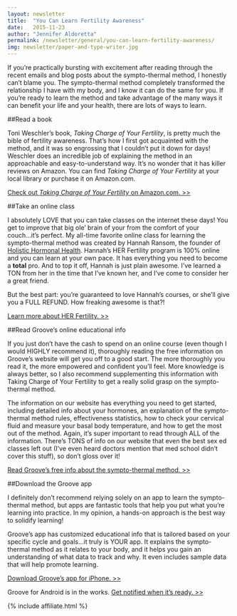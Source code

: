 ```yaml
---
layout: newsletter
title:  "You Can Learn Fertility Awareness"
date:   2015-11-23
author: "Jennifer Aldoretta"
permalink: /newsletter/general/you-can-learn-fertility-awareness/
img: newsletter/paper-and-type-writer.jpg
---
```


If you&rsquo;re practically bursting with excitement after reading through the recent emails and blog posts about the sympto-thermal method, I honestly can&rsquo;t blame you. The sympto-thermal method completely transformed the relationship I have with my body, and I know it can do the same for you. If you&rsquo;re ready to learn the method and take advantage of the many ways it can benefit your life and your health, there are lots of ways to learn.

##Read a book

Toni Weschler&rsquo;s book, *Taking Charge of Your Fertility*, is pretty much the bible of fertility awareness. That&rsquo;s how I first got acquainted with the method, and it was so engrossing that I couldn&rsquo;t put it down for days! Weschler does an incredible job of explaining the method in an approachable and easy-to-understand way. It&rsquo;s no wonder that it has killer reviews on Amazon. You can find *Taking Charge of Your Fertility* at your local library or purchase it on Amazon.com. 

<a class="text-link" target="_blank" href="http://www.amazon.com/gp/product/0062326031/ref=as_li_tl?ie=UTF8&camp=1789&creative=9325&creativeASIN=0062326031&linkCode=as2&tag=groove07-20&linkId=NP4RACMQ3NPYFEEL">Check out *Taking Charge of Your Fertility* on Amazon.com. >></a>

##Take an online class

I absolutely LOVE that you can take classes on the internet these days! You get to improve that big ole&rsquo; brain of your from the comfort of your couch...it&rsquo;s perfect. My all-time favorite online class for learning the sympto-thermal method was created by Hannah Ransom, the founder of <a class="text-link" target="_blank" href="https://herfertility.simplero.com/S/http://holistichormonalhealth.com/?ref=5706-Groove">Holistic Hormonal Health</a>. Hannah&rsquo;s HER Fertility program is 100% online and you can learn at your own pace. It has everything you need to become a **total** pro. And to top it off, Hannah is just plain awesome. I&rsquo;ve learned a TON from her in the time that I&rsquo;ve known her, and I&rsquo;ve come to consider her a great friend. 

But the best part: you&rsquo;re guaranteed to love Hannah&rsquo;s courses, or she&rsquo;ll give you a FULL REFUND. How freaking awesome is that?!

<a class="text-link" target="_blank" href="https://herfertility.simplero.com/S/http://herfertility.com/?ref=5706-Groove">Learn more about HER Fertility. >></a>

##Read Groove&rsquo;s online educational info

If you just don&rsquo;t have the cash to spend on an online course (even though I would HIGHLY recommend it), thoroughly reading the free information on Groove&rsquo;s website will get you off to a good start. The more thoroughly you read it, the more empowered and confident you&rsquo;ll feel. More knowledge is always better, so I also recommend supplementing this information with Taking Charge of Your Fertility to get a really solid grasp on the sympto-thermal method.

The information on our website has everything you need to get started, including detailed info about your hormones, an explanation of the sympto-thermal method rules, effectiveness statistics, how to check your cervical fluid and measure your basal body temperature, and how to get the most out of the method. Again, it&rsquo;s super important to read through ALL of the information. There&rsquo;s TONS of info on our website that even the best sex ed classes left out (I&rsquo;ve even heard doctors mention that med school didn&rsquo;t cover this stuff), so don&rsquo;t gloss over it!

<a class="text-link" href="/the-cycle">Read Groove&rsquo;s free info about the sympto-thermal method. >></a>

##Download the Groove app

I definitely don&rsquo;t recommend relying solely on an app to learn the sympto-thermal method, but apps are fantastic tools that help you put what you&rsquo;re learning into practice. In my opinion, a hands-on approach is the best way to solidify learning! 

Groove&rsquo;s app has customized educational info that is tailored based on your specific cycle and goals...it truly is YOUR app. It explains the sympto-thermal method as it relates to your body, and it helps you gain an understanding of what data to track and why. It even includes sample data that will help promote learning. 

<a class="text-link" target="_blank" href="https://itunes.apple.com/app/id831795151">Download Groove&rsquo;s app for iPhone. >></a>

Groove for Android is in the works. <a class="text-link" href="/groove-for-android">Get notified when it&rsquo;s ready. >></a>

{% include affiliate.html %}